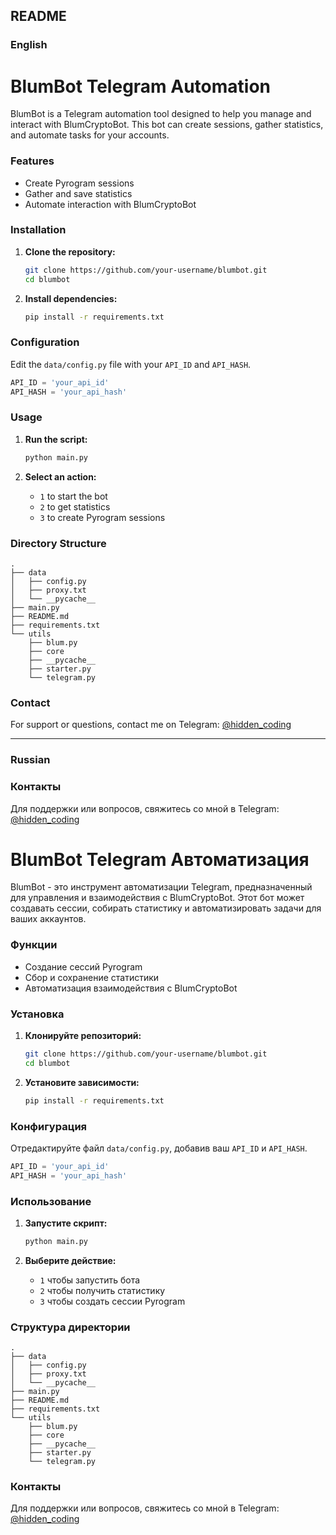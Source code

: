 ## README

### English

# BlumBot Telegram Automation

BlumBot is a Telegram automation tool designed to help you manage and interact with BlumCryptoBot. This bot can create sessions, gather statistics, and automate tasks for your accounts.

### Features
- Create Pyrogram sessions
- Gather and save statistics
- Automate interaction with BlumCryptoBot

### Installation

1. **Clone the repository:**
    ```bash
    git clone https://github.com/your-username/blumbot.git
    cd blumbot
    ```

2. **Install dependencies:**
    ```bash
    pip install -r requirements.txt
    ```

### Configuration

Edit the `data/config.py` file with your `API_ID` and `API_HASH`.

```python
API_ID = 'your_api_id'
API_HASH = 'your_api_hash'
```

### Usage

1. **Run the script:**
    ```bash
    python main.py
    ```

2. **Select an action:**
    - `1` to start the bot
    - `2` to get statistics
    - `3` to create Pyrogram sessions

### Directory Structure

```plaintext
.
├── data
│   ├── config.py
│   ├── proxy.txt
│   └── __pycache__
├── main.py
├── README.md
├── requirements.txt
└── utils
    ├── blum.py
    ├── core
    ├── __pycache__
    ├── starter.py
    └── telegram.py
```

### Contact

For support or questions, contact me on Telegram: [@hidden_coding](https://t.me/hidden_coding)

---

### Russian

### Контакты

Для поддержки или вопросов, свяжитесь со мной в Telegram: [@hidden_coding](https://t.me/hidden_coding)

# BlumBot Telegram Автоматизация


BlumBot - это инструмент автоматизации Telegram, предназначенный для управления и взаимодействия с BlumCryptoBot. Этот бот может создавать сессии, собирать статистику и автоматизировать задачи для ваших аккаунтов.

### Функции
- Создание сессий Pyrogram
- Сбор и сохранение статистики
- Автоматизация взаимодействия с BlumCryptoBot

### Установка

1. **Клонируйте репозиторий:**
    ```bash
    git clone https://github.com/your-username/blumbot.git
    cd blumbot
    ```

2. **Установите зависимости:**
    ```bash
    pip install -r requirements.txt
    ```

### Конфигурация

Отредактируйте файл `data/config.py`, добавив ваш `API_ID` и `API_HASH`.

```python
API_ID = 'your_api_id'
API_HASH = 'your_api_hash'
```

### Использование

1. **Запустите скрипт:**
    ```bash
    python main.py
    ```

2. **Выберите действие:**
    - `1` чтобы запустить бота
    - `2` чтобы получить статистику
    - `3` чтобы создать сессии Pyrogram

### Структура директории

```plaintext
.
├── data
│   ├── config.py
│   ├── proxy.txt
│   └── __pycache__
├── main.py
├── README.md
├── requirements.txt
└── utils
    ├── blum.py
    ├── core
    ├── __pycache__
    ├── starter.py
    └── telegram.py
```


### Контакты

Для поддержки или вопросов, свяжитесь со мной в Telegram: [@hidden_coding](https://t.me/hidden_coding)
